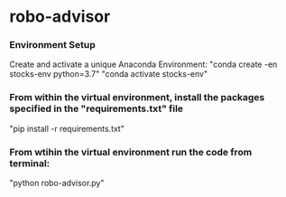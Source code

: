 # robo-advisor

### Environment Setup
Create and activate a unique Anaconda Environment:
"conda create -en stocks-env python=3.7"
"conda activate stocks-env" 


### From within the virtual environment, install the packages specified in the "requirements.txt" file
"pip install -r requirements.txt"

### From wtihin the virtual environment run the code from terminal:
"python robo-advisor.py"

